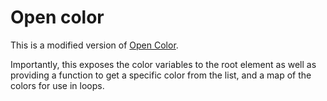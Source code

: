 # Open color

This is a modified version of [Open Color](https://yeun.github.io/open-color/).

Importantly, this exposes the color variables to the root element as well as providing a function to get a specific color from the list, and a map of the colors for use in loops.
